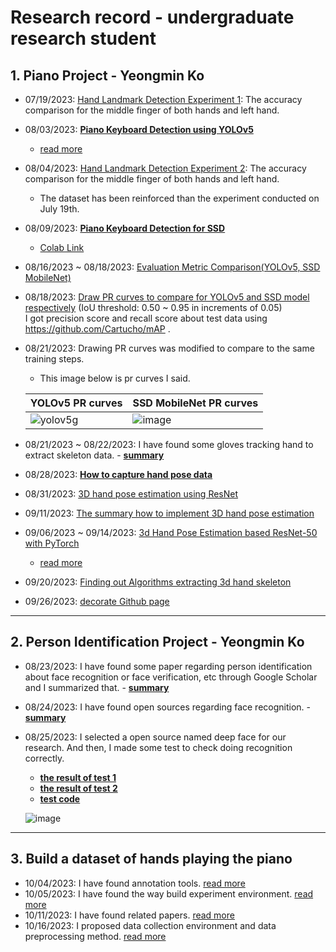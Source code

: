 # Research record - undergraduate research student

## 1. Piano Project - Yeongmin Ko
- 07/19/2023: <a href="https://github.com/PSLeon24/Research_AI/blob/main/Hand%20Landmark%20Detection/docs/2023_07_19_Hand-Landmark-Detection-Experiments.pdf">Hand Landmark Detection Experiment 1</a>: The accuracy comparison for the middle finger of both hands and left hand.
- 08/03/2023: <b><a href="https://github.com/PSLeon24/Research_AI/blob/main/Hand%20Landmark%20Detection/Piano-Keyboard-Detection(0803)/Piano_keyboard_detection_project/C3Pap_openpose/Object_Detection_with_YOLO_v5_keyboard.ipynb">Piano Keyboard Detection using YOLOv5</a></b>
  - <a href="https://github.com/PSLeon24/Research_AI/blob/main/Hand%20Landmark%20Detection/Piano-Keyboard-Detection(0803)/Piano-Keyboard-Detection(0803).pdf">read more</a>
- 08/04/2023: <a href="https://github.com/PSLeon24/Research_AI/blob/main/Hand%20Landmark%20Detection/docs/2023_08_04_Hand-Landmark-Detection.pdf">Hand Landmark Detection Experiment 2</a>: The accuracy comparison for the middle finger of both hands and left hand.
  - The dataset has been reinforced than the experiment conducted on July 19th.
- 08/09/2023: <b><a href="https://github.com/PSLeon24/Research_AI/blob/main/Hand%20Landmark%20Detection/Hand-Landmark-Detection%20-%20SSD(0809).pdf">Piano Keyboard Detection for SSD</a></b>
  - <a href="https://github.com/PSLeon24/Research_AI/blob/main/Hand%20Landmark%20Detection/Keyboard_Object_Detection_Model_for_SSD.ipynb">Colab Link</a>
- 08/16/2023 ~ 08/18/2023: <a href="https://github.com/PSLeon24/Research_AI/blob/main/Hand%20Landmark%20Detection/comparison_result_2023-08-16/Piano-Keyboard-Detection_YOLOv5_SSD_Comparison.pdf">Evaluation Metric Comparison(YOLOv5, SSD MobileNet)</a>
- 08/18/2023: <a href="https://github.com/PSLeon24/Research_AI/blob/main/Hand%20Landmark%20Detection/Draw%20PR%20Curves/Draw%20PR%20curves(SSD%2C%20YOLOv5).ipynb">Draw PR curves to compare for YOLOv5 and SSD model respectively</a> (IoU threshold: 0.50 ~ 0.95 in increments of 0.05)<br>I got precision score and recall score about test data using https://github.com/Cartucho/mAP .
- 08/21/2023: Drawing PR curves was modified to compare to the same training steps.
  
  - This image below is pr curves I said.
 
  |YOLOv5 PR curves|SSD MobileNet PR curves|
  |---|---|
  |![yolov5g](https://github.com/dalabdgw/Experimental_Results/assets/135303032/8786162e-52ce-47a8-b5bf-912801c2565a)|![image](https://github.com/PSLeon24/Research_AI/assets/59058869/48994d7b-4c28-4b44-8ac3-6ffc1ca3c0e5)|

- 08/21/2023 ~ 08/22/2023: I have found some gloves tracking hand to extract skeleton data. - <b><a href="https://github.com/PSLeon24/Research_AI/blob/main/Hand%20Landmark%20Detection/docs/The%20finger%20tracking%20device.pdf">summary</a></b>
- 08/28/2023: <b><a href="https://github.com/PSLeon24/Research_AI/blob/main/Hand%20Landmark%20Detection/docs/Data%20Capturing%20Environment.pdf">How to capture hand pose data</a></b>
- 08/31/2023: <a href="https://github.com/PSLeon24/Research_AI/blob/main/Hand%20Landmark%20Detection/docs/2023_08_31_3D%20hand%20pose%20estimation%20using%20ResNet.pdf">3D hand pose estimation using ResNet</a>
- 09/11/2023: <a href="https://github.com/PSLeon24/Research_AI/blob/main/Hand%20Landmark%20Detection/docs/2023_09_11_3D%20hand%20pose%20estimation.pdf">The summary how to implement 3D hand pose estimation</a>
- 09/06/2023 ~ 09/14/2023: <a href="https://github.com/PSLeon24/Research_AI/blob/main/Hand%20Landmark%20Detection/Hand%20Pose%20Estimation%20based%20ResNet-50%20with%20PyTorch/ResNet-50%20Based%20Hand%20Pose%20Estimation.ipynb">3d Hand Pose Estimation based ResNet-50 with PyTorch</a>
  - <a href="https://github.com/PSLeon24/Research_AI/blob/main/Hand%20Landmark%20Detection/Hand%20Pose%20Estimation%20based%20ResNet-50%20with%20PyTorch/docs/ResNet-50%20Based%20Hand%20Pose%20Estimation%20Implementation.pdf">read more</a>
- 09/20/2023: <a href="https://github.com/PSLeon24/Research_AI/blob/main/Hand%20Landmark%20Detection/docs/Algorithms%20extracting%203d%20hand%20skeleton(0920).pdf">Finding out Algorithms extracting 3d hand skeleton</a>
- 09/26/2023: <a href="https://github.com/dalabdgw">decorate Github page</a>
-------

## 2. Person Identification Project - Yeongmin Ko
- 08/23/2023: I have found some paper regarding person identification about face recognition or face verification, etc through Google Scholar and I summarized that. - <b><a href="https://github.com/PSLeon24/Research_AI/blob/main/Person%20Identification/summary%20on%20Person%20Identification.pdf">summary</a></b>
- 08/24/2023: I have found open sources regarding face recognition. - <b><a href="https://github.com/PSLeon24/Research_AI/blob/main/Person%20Identification/finding%20out%20open%20sources%20about%20Person%20Identification.pdf">summary</a></b>
- 08/25/2023: I selected a open source named deep face for our research. And then, I made some test to check doing recognition correctly.
  - <b><a href="https://github.com/PSLeon24/Research_AI/blob/main/Person%20Identification/result_test%20face%20recognition%20-%201.pdf">the result of test 1</a></b>
  - <b><a href="https://github.com/PSLeon24/Research_AI/blob/main/Person%20Identification/result_test%20face%20recognition%20-%202.pdf">the result of test 2</a></b>
  - <b><a href="https://github.com/PSLeon24/Research_AI/blob/main/Person%20Identification/Recognition%20Test.ipynb">test code</a></b>
  
  ![image](https://github.com/dalabdgw/Experimental_Results/assets/135303032/dda2c609-46ed-4dae-9fc4-db354ca1ada8)

-------

## 3. Build a dataset of hands playing the piano
- 10/04/2023: I have found annotation tools. <a href="https://github.com/PSLeon24/Research_AI/blob/main/Build%20a%20dataset%20of%20hands%20playing%20the%20piano/docs/2023_10_04_Build%20a%20dataset%20of%20hands%20playing%20the%20piano.pdf">read more</a>
- 10/05/2023: I have found the way build experiment environment. <a href="https://github.com/PSLeon24/Research_AI/blob/main/Build%20a%20dataset%20of%20hands%20playing%20the%20piano/docs/2023_10_04_Build%20a%20dataset%20of%20hands%20playing%20the%20piano.pdf">read more</a>
- 10/11/2023: I have found related papers. <a href="https://github.com/PSLeon24/Research_AI/blob/main/Build%20a%20dataset%20of%20hands%20playing%20the%20piano/docs/2023_10_12_Hand%20landmarks%20dataset.pdf">read more</a>
- 10/16/2023: I proposed data collection environment and data preprocessing method. <a href="https://github.com/PSLeon24/Research_AI/blob/main/Build%20a%20dataset%20of%20hands%20playing%20the%20piano/docs/2023_10_16_Piano%20Performance%20Database.pdf">read more</a>
